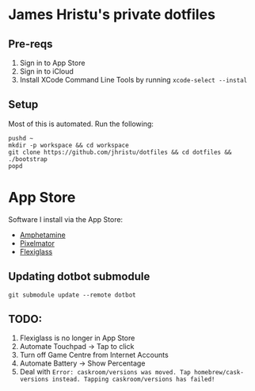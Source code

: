 # James Hristu's private dotfiles #

## Pre-reqs ##

1. Sign in to App Store
1. Sign in to iCloud
1. Install XCode Command Line Tools by running `xcode-select --instal`

## Setup ##

Most of this is automated. Run the following:

```
pushd ~
mkdir -p workspace && cd workspace
git clone https://github.com/jhristu/dotfiles && cd dotfiles && ./bootstrap
popd
```

# App Store ##

Software I install via the App Store:

- [Amphetamine](https://apps.apple.com/us/app/amphetamine/id937984704?mt=12)
- [Pixelmator](https://apps.apple.com/us/app/pixelmator/id407963104?mt=12)
- [Flexiglass](https://apps.apple.com/am/app/flexiglass/id426410278?mt=12)

## Updating dotbot submodule ##

```git submodule update --remote dotbot```

## TODO:

1. Flexiglass is no longer in App Store
1. Automate Touchpad -> Tap to click
1. Turn off Game Centre from Internet Accounts
1. Automate Battery -> Show Percentage
1. Deal with `Error: caskroom/versions was moved. Tap homebrew/cask-versions instead. Tapping caskroom/versions has failed!`

